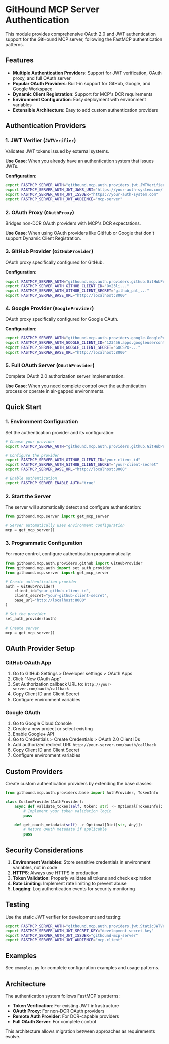 # GitHound MCP Server Authentication

This module provides comprehensive OAuth 2.0 and JWT authentication support for the GitHound MCP server, following the FastMCP authentication patterns.

## Features

- **Multiple Authentication Providers**: Support for JWT verification, OAuth proxy, and full OAuth server
- **Popular OAuth Providers**: Built-in support for GitHub, Google, and Google Workspace
- **Dynamic Client Registration**: Support for MCP's DCR requirements
- **Environment Configuration**: Easy deployment with environment variables
- **Extensible Architecture**: Easy to add custom authentication providers

## Authentication Providers

### 1. JWT Verifier (`JWTVerifier`)

Validates JWT tokens issued by external systems.

**Use Case**: When you already have an authentication system that issues JWTs.

**Configuration**:

```bash
export FASTMCP_SERVER_AUTH="githound.mcp.auth.providers.jwt.JWTVerifier"
export FASTMCP_SERVER_AUTH_JWT_JWKS_URI="https://your-auth-system.com/.well-known/jwks.json"
export FASTMCP_SERVER_AUTH_JWT_ISSUER="https://your-auth-system.com"
export FASTMCP_SERVER_AUTH_JWT_AUDIENCE="mcp-server"
```

### 2. OAuth Proxy (`OAuthProxy`)

Bridges non-DCR OAuth providers with MCP's DCR expectations.

**Use Case**: When using OAuth providers like GitHub or Google that don't support Dynamic Client Registration.

### 3. GitHub Provider (`GitHubProvider`)

OAuth proxy specifically configured for GitHub.

**Configuration**:

```bash
export FASTMCP_SERVER_AUTH="githound.mcp.auth.providers.github.GitHubProvider"
export FASTMCP_SERVER_AUTH_GITHUB_CLIENT_ID="Ov23li..."
export FASTMCP_SERVER_AUTH_GITHUB_CLIENT_SECRET="github_pat_..."
export FASTMCP_SERVER_BASE_URL="http://localhost:8000"
```

### 4. Google Provider (`GoogleProvider`)

OAuth proxy specifically configured for Google OAuth.

**Configuration**:

```bash
export FASTMCP_SERVER_AUTH="githound.mcp.auth.providers.google.GoogleProvider"
export FASTMCP_SERVER_AUTH_GOOGLE_CLIENT_ID="123456.apps.googleusercontent.com"
export FASTMCP_SERVER_AUTH_GOOGLE_CLIENT_SECRET="GOCSPX-..."
export FASTMCP_SERVER_BASE_URL="http://localhost:8000"
```

### 5. Full OAuth Server (`OAuthProvider`)

Complete OAuth 2.0 authorization server implementation.

**Use Case**: When you need complete control over the authentication process or operate in air-gapped environments.

## Quick Start

### 1. Environment Configuration

Set the authentication provider and its configuration:

```bash
# Choose your provider
export FASTMCP_SERVER_AUTH="githound.mcp.auth.providers.github.GitHubProvider"

# Configure the provider
export FASTMCP_SERVER_AUTH_GITHUB_CLIENT_ID="your-client-id"
export FASTMCP_SERVER_AUTH_GITHUB_CLIENT_SECRET="your-client-secret"
export FASTMCP_SERVER_BASE_URL="http://localhost:8000"

# Enable authentication
export FASTMCP_SERVER_ENABLE_AUTH="true"
```

### 2. Start the Server

The server will automatically detect and configure authentication:

```python
from githound.mcp.server import get_mcp_server

# Server automatically uses environment configuration
mcp = get_mcp_server()
```

### 3. Programmatic Configuration

For more control, configure authentication programmatically:

```python
from githound.mcp.auth.providers.github import GitHubProvider
from githound.mcp.auth import set_auth_provider
from githound.mcp.server import get_mcp_server

# Create authentication provider
auth = GitHubProvider(
    client_id="your-github-client-id",
    client_secret="your-github-client-secret",
    base_url="http://localhost:8000"
)

# Set the provider
set_auth_provider(auth)

# Create server
mcp = get_mcp_server()
```

## OAuth Provider Setup

### GitHub OAuth App

1. Go to GitHub Settings > Developer settings > OAuth Apps
2. Click "New OAuth App"
3. Set Authorization callback URL to: `http://your-server.com/oauth/callback`
4. Copy Client ID and Client Secret
5. Configure environment variables

### Google OAuth

1. Go to Google Cloud Console
2. Create a new project or select existing
3. Enable Google+ API
4. Go to Credentials > Create Credentials > OAuth 2.0 Client IDs
5. Add authorized redirect URI: `http://your-server.com/oauth/callback`
6. Copy Client ID and Client Secret
7. Configure environment variables

## Custom Providers

Create custom authentication providers by extending the base classes:

```python
from githound.mcp.auth.providers.base import AuthProvider, TokenInfo

class CustomProvider(AuthProvider):
    async def validate_token(self, token: str) -> Optional[TokenInfo]:
        # Implement your token validation logic
        pass

    def get_oauth_metadata(self) -> Optional[Dict[str, Any]]:
        # Return OAuth metadata if applicable
        pass
```

## Security Considerations

1. **Environment Variables**: Store sensitive credentials in environment variables, not in code
2. **HTTPS**: Always use HTTPS in production
3. **Token Validation**: Properly validate all tokens and check expiration
4. **Rate Limiting**: Implement rate limiting to prevent abuse
5. **Logging**: Log authentication events for security monitoring

## Testing

Use the static JWT verifier for development and testing:

```bash
export FASTMCP_SERVER_AUTH="githound.mcp.auth.providers.jwt.StaticJWTVerifier"
export FASTMCP_SERVER_AUTH_JWT_SECRET_KEY="development-secret-key"
export FASTMCP_SERVER_AUTH_JWT_ISSUER="githound-mcp-server"
export FASTMCP_SERVER_AUTH_JWT_AUDIENCE="mcp-client"
```

## Examples

See `examples.py` for complete configuration examples and usage patterns.

## Architecture

The authentication system follows FastMCP's patterns:

- **Token Verification**: For existing JWT infrastructure
- **OAuth Proxy**: For non-DCR OAuth providers
- **Remote Auth Provider**: For DCR-capable providers
- **Full OAuth Server**: For complete control

This architecture allows migration between approaches as requirements evolve.
